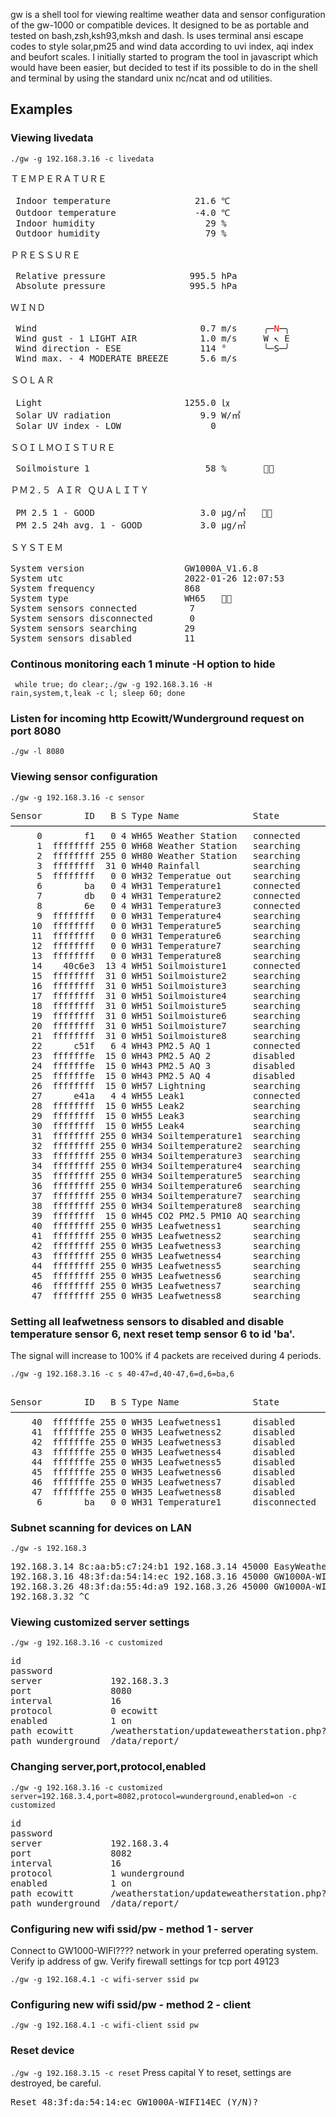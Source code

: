 gw is a shell tool for viewing realtime weather data and sensor configuration of the gw-1000 or compatible devices. It designed to be as portable and tested on bash,zsh,ksh93,mksh and dash. Is uses terminal ansi escape codes to style solar,pm25 and wind data according to uvi index, aqi index and beufort scales. I initially started to program the tool in javascript which would have been easier, but decided to test if its possible to do in the shell and terminal by using the standard unix nc/ncat and od utilities.

## Examples

### Viewing livedata

<code>./gw -g 192.168.3.16 -c livedata</code>

<pre>
ＴＥＭＰＥＲＡＴＵＲＥ

 Indoor temperature                21.6 ℃
 Outdoor temperature               -4.0 ℃
 Indoor humidity                     29 %
 Outdoor humidity                    79 %

ＰＲＥＳＳＵＲＥ

 Relative pressure                995.5 hPa
 Absolute pressure                995.5 hPa

ＷＩＮＤ

 Wind                               0.7 m/s     ╭─<span style="color:red">N</span>─╮
 Wind gust - 1 LIGHT AIR            1.0 m/s     W ↖ E
 Wind direction - ESE               114 °       ╰─S─╯
 Wind max. - 4 MODERATE BREEZE      5.6 m/s

ＳＯＬＡＲ

 Light                           1255.0 ㏓
 Solar UV radiation                 9.9 W/㎡
 Solar UV index - LOW                 0

ＳＯＩＬＭＯＩＳＴＵＲＥ

 Soilmoisture 1                      58 %       🔋📶

ＰＭ２.５ ＡＩＲ ＱＵＡＬＩＴＹ

 PM 2.5 1 - GOOD                    3.0 µg/㎥   🔌📶
 PM 2.5 24h avg. 1 - GOOD           3.0 µg/㎥

ＳＹＳＴＥＭ

System version                   GW1000A_V1.6.8
System utc                       2022-01-26 12:07:53
System frequency                 868
System type                      WH65   🔋📶
System sensors connected          7
System sensors disconnected       0
System sensors searching         29
System sensors disabled          11
</pre>

### Continous monitoring each 1 minute -H option to hide
<code> while true; do clear;./gw -g 192.168.3.16 -H rain,system,t,leak  -c l; sleep 60; done</code>

### Listen for incoming http Ecowitt/Wunderground request on port 8080

<code>./gw -l 8080</code>

### Viewing sensor configuration

<code>./gw -g 192.168.3.16 -c sensor</code>
<pre>
Sensor        ID   B S Type Name              State             Battery Signal
───────────────────────────────────────────────────────────────────────────────
     0        f1   0 4 WH65 Weather Station   connected         🔋      📶 100%
     1  ffffffff 255 0 WH68 Weather Station   searching
     2  ffffffff 255 0 WH80 Weather Station   searching
     3  ffffffff  31 0 WH40 Rainfall          searching
     5  ffffffff   0 0 WH32 Temperatue out    searching
     6        ba   0 4 WH31 Temperature1      connected         🔋      📶 100%
     7        db   0 4 WH31 Temperature2      connected         🔋      📶 100%
     8        6e   0 4 WH31 Temperature3      connected         🔋      📶 100%
     9  ffffffff   0 0 WH31 Temperature4      searching
    10  ffffffff   0 0 WH31 Temperature5      searching
    11  ffffffff   0 0 WH31 Temperature6      searching
    12  ffffffff   0 0 WH31 Temperature7      searching
    13  ffffffff   0 0 WH31 Temperature8      searching
    14    40c6e3  13 4 WH51 Soilmoisture1     connected         🔋 1.3V 📶 100%
    15  ffffffff  31 0 WH51 Soilmoisture2     searching
    16  ffffffff  31 0 WH51 Soilmoisture3     searching
    17  ffffffff  31 0 WH51 Soilmoisture4     searching
    18  ffffffff  31 0 WH51 Soilmoisture5     searching
    19  ffffffff  31 0 WH51 Soilmoisture6     searching
    20  ffffffff  31 0 WH51 Soilmoisture7     searching
    21  ffffffff  31 0 WH51 Soilmoisture8     searching
    22      c51f   6 4 WH43 PM2.5 AQ 1        connected         🔌      📶 100%
    23  fffffffe  15 0 WH43 PM2.5 AQ 2        disabled
    24  fffffffe  15 0 WH43 PM2.5 AQ 3        disabled
    25  fffffffe  15 0 WH43 PM2.5 AQ 4        disabled
    26  ffffffff  15 0 WH57 Lightning         searching
    27      e41a   4 4 WH55 Leak1             connected         🔋 4    📶 100%
    28  ffffffff  15 0 WH55 Leak2             searching
    29  ffffffff  15 0 WH55 Leak3             searching
    30  ffffffff  15 0 WH55 Leak4             searching
    31  ffffffff 255 0 WH34 Soiltemperature1  searching
    32  ffffffff 255 0 WH34 Soiltemperature2  searching
    33  ffffffff 255 0 WH34 Soiltemperature3  searching
    34  ffffffff 255 0 WH34 Soiltemperature4  searching
    35  ffffffff 255 0 WH34 Soiltemperature5  searching
    36  ffffffff 255 0 WH34 Soiltemperature6  searching
    37  ffffffff 255 0 WH34 Soiltemperature7  searching
    38  ffffffff 255 0 WH34 Soiltemperature8  searching
    39  ffffffff  15 0 WH45 CO2 PM2.5 PM10 AQ searching
    40  ffffffff 255 0 WH35 Leafwetness1      searching
    41  ffffffff 255 0 WH35 Leafwetness2      searching
    42  ffffffff 255 0 WH35 Leafwetness3      searching
    43  ffffffff 255 0 WH35 Leafwetness4      searching
    44  ffffffff 255 0 WH35 Leafwetness5      searching
    45  ffffffff 255 0 WH35 Leafwetness6      searching
    46  ffffffff 255 0 WH35 Leafwetness7      searching
    47  ffffffff 255 0 WH35 Leafwetness8      searching
</pre>

### Setting all leafwetness sensors to disabled and disable temperature sensor 6, next reset temp sensor 6 to id 'ba'.

The signal will increase to 100% if 4 packets are received during 4 periods.

<code>./gw -g 192.168.3.16 -c s 40-47=d,40-47,6=d,6=ba,6</code>

<pre>    
Sensor        ID   B S Type Name              State             Battery Signal
───────────────────────────────────────────────────────────────────────────────
    40  fffffffe 255 0 WH35 Leafwetness1      disabled
    41  fffffffe 255 0 WH35 Leafwetness2      disabled
    42  fffffffe 255 0 WH35 Leafwetness3      disabled
    43  fffffffe 255 0 WH35 Leafwetness4      disabled
    44  fffffffe 255 0 WH35 Leafwetness5      disabled
    45  fffffffe 255 0 WH35 Leafwetness6      disabled
    46  fffffffe 255 0 WH35 Leafwetness7      disabled
    47  fffffffe 255 0 WH35 Leafwetness8      disabled
     6        ba   0 0 WH31 Temperature1      disconnected      🔋      🛑
</pre>

### Subnet scanning for devices on LAN

<code>./gw -s 192.168.3</code>
<pre>
192.168.3.14 8c:aa:b5:c7:24:b1 192.168.3.14 45000 EasyWeather-WIFI24B1 V1.6.1
192.168.3.16 48:3f:da:54:14:ec 192.168.3.16 45000 GW1000A-WIFI14EC V1.6.8
192.168.3.26 48:3f:da:55:4d:a9 192.168.3.26 45000 GW1000A-WIFI4DA9 V1.6.8
192.168.3.32 ^C
</pre>

### Viewing customized server settings

<code>./gw -g 192.168.3.16 -c customized</code>
<pre>
id
password
server             192.168.3.3
port               8080
interval           16
protocol           0 ecowitt
enabled            1 on
path ecowitt       /weatherstation/updateweatherstation.php?
path wunderground  /data/report/
</pre>

### Changing server,port,protocol,enabled
<code>./gw -g 192.168.3.16 -c customized server=192.168.3.4,port=8082,protocol=wunderground,enabled=on -c customized</code>
<pre>
id
password
server             192.168.3.4
port               8082
interval           16
protocol           1 wunderground
enabled            1 on
path ecowitt       /weatherstation/updateweatherstation.php?
path wunderground  /data/report/
</pre>

### Configuring new wifi ssid/pw - method 1 - server
<p>Connect to GW1000-WIFI???? network in your preferred operating system. Verify ip address of gw. Verify firewall settings for tcp port 49123</p> 
<code>./gw -g 192.168.4.1 -c wifi-server ssid pw</code>
<br>

### Configuring new wifi ssid/pw - method 2 - client
<code>./gw -g 192.168.4.1 -c wifi-client ssid pw</code>

### Reset device
<code>./gw -g 192.168.3.15 -c reset</code>
Press capital Y to reset, settings are destroyed, be careful.
<pre>Reset 48:3f:da:54:14:ec GW1000A-WIFI14EC (Y/N)?</pre>
